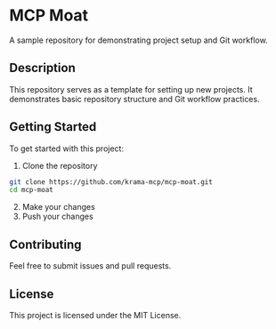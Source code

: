 # MCP Moat

A sample repository for demonstrating project setup and Git workflow.

## Description

This repository serves as a template for setting up new projects. It demonstrates basic repository structure and Git workflow practices.

## Getting Started

To get started with this project:

1. Clone the repository
```bash
git clone https://github.com/krama-mcp/mcp-moat.git
cd mcp-moat
```

2. Make your changes
3. Push your changes

## Contributing

Feel free to submit issues and pull requests.

## License

This project is licensed under the MIT License. 